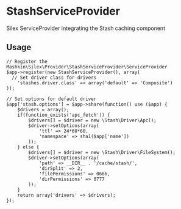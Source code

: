 # StashServiceProvider
Silex ServiceProvider integrating the Stash caching component

## Usage

    // Register the Mashkin\Silex\Provider\StashServiceProvider\ServiceProvider
    $app->register(new StashServiceProvider(), array(
      // Set driver class for drivers
    	'stashes.driver.class' => array('default' => 'Composite')
    ));
    
    // Set options for default driver
    $app['stash.options'] = $app->share(function() use ($app) {
    	$drivers = array();
    	if(function_exists('apc_fetch')) {
    		$drivers[] = $driver = new \Stash\Driver\Apc();
    		$driver->setOptions(array(
    			'ttl' => 24*60*60,
    			'namespace' => sha1($app['name'])
    		));
    	} else {
    		$drivers[] = $driver = new \Stash\Driver\FileSystem();
    		$driver->setOptions(array(
    			'path' => __DIR__ . '/cache/stash/',
    			'dirSplit' => 2,
    			'filePermissions' => 0666,
    			'dirPermissions' => 0777
    		));
    	}
    	return array('drivers' => $drivers);
    });
